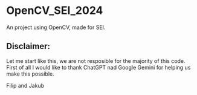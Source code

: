 # OpenCV_SEI_2024
An project using OpenCV, made for SEI.
## Disclaimer: 
Let me start like this, we are not resposible for the majority of this code. First of all I would like to thank ChatGPT nad Google Gemini for helping us make this possible.

Filip and Jakub
